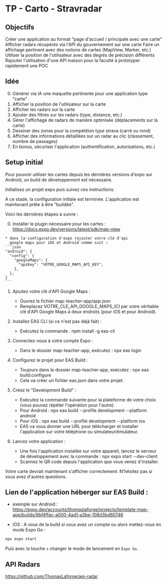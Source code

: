 # TP - Carto - Stravradar

## Objectifs

Créer une application au format "page d'accueil / principale avec une carte"
Afficher radars récupérés via l'API du gouvernement sur une carte
Faire un affichage pertinent avec des notions de cartes (MapView, Marker, etc.)
Utiliser la position de l'utilisateur avec des degrés de précision différents
Rajouter l'utilisation d'une API maison pour la faculté à prototyper rapidement une POC

## Idée

0. Générer via IA une maquette pertinente pour une application type "carte"
1. Afficher la position de l'utilisateur sur la carte
2. Afficher les radars sur la carte
3. Ajouter des filtres sur les radars (type, distance, etc.)
4. Gérer l'affichage de radars de manière optimisée (déplacements sur la carte)
5. Dessiner des zones pour la compétition type strava (carré ou rond)
6. Afficher des informations détaillées sur un radar au clic (classement, nombre de passages)
7. En bonus, sécuriser l'application (authentification, autorisations, etc.)

## Setup initial

Pour pouvoir utiliser les cartes depuis les dernières versions d'expo sur Android, un build de développement est nécessaire.

Initialisez un projet expo puis suivez ces instructions:

A ce stade, la configuration initiale est terminée.
L'application est maintenant prête à être "buildée".

Voici les dernières étapes à suivre :

  0. Installer le plugin nécessaire pour les cartes :
    https://docs.expo.dev/versions/latest/sdk/map-view
    
    * dans la configuration d'expo rajouter votre clé d'api
      google maps pour iOS et Android comme suit :
    ```json
    "android": {
      "config": {
        "googleMaps": {
          "apiKey": "VOTRE_GOOGLE_MAPS_API_KEY",
        },
      },
    }
    ```

  1. Ajoutez votre clé d'API Google Maps :
      * Ouvrez le fichier map-teacher-app/app.json
      * Remplacez VOTRE_CLE_API_GOOGLE_MAPS_ICI par
        votre véritable clé d'API Google Maps à deux
        endroits (pour iOS et pour Android).

  2. Installez EAS CLI (si ce n'est pas déjà fait) :
      * Exécutez la commande : npm install -g eas-cli

  3. Connectez-vous à votre compte Expo :
      * Dans le dossier map-teacher-app, exécutez : npx 
        eas login

  4. Configurez le projet pour EAS Build :
      * Toujours dans le dossier map-teacher-app,
        exécutez : npx eas build:configure
      * Cela va créer un fichier eas.json dans votre
        projet.

  5. Créez le "Development Build" :
      * Exécutez la commande suivante pour la
        plateforme de votre choix (vous pouvez répéter
        l'opération pour l'autre).
      * Pour Android : npx eas build --profile 
        development --platform android
      * Pour iOS : npx eas build --profile development 
        --platform ios
      * EAS va vous donner une URL pour télécharger et
        installer l'application sur votre téléphone ou
        simulateur/émulateur.

  6. Lancez votre application :
      * Une fois l'application installée sur votre
        appareil, lancez le serveur de développement
        avec la commande : npx expo start --dev-client
      * Scannez le QR code depuis l'application que
        vous venez d'installer.

Votre carte devrait maintenant s'afficher correctement. N'hésitez pas si vous avez d'autres questions.

## Lien de l'application héberger sur EAS Build :

- exemple sur Android : https://expo.dev/accounts/thomaslaforge/projects/template-map-app/builds/9bf4ffac-a000-4ad1-a3be-108d3bd60746

- IOS : A vous de la build si vous avez un compte ou alors mettez-vous en mode Expo Go :
```bash
npx expo start
```
Puis avec la touche `s` changer le mode de lancement en `Expo Go`.

## API Radars

https://github.com/ThomasLaforge/api-radar